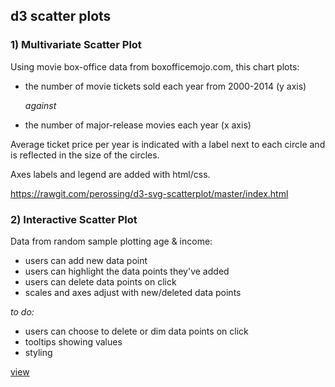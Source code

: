 ## d3 scatter plots

### 1) Multivariate Scatter Plot

Using movie box-office data from boxofficemojo.com, this chart plots:

 - the number of movie tickets sold each year from 2000-2014 (y axis)

   *against*

- the number of major-release movies each year (x axis)

Average ticket price per year is indicated with a label next to each circle and is reflected in the size of the circles.

Axes labels and legend are added with html/css.

https://rawgit.com/perossing/d3-svg-scatterplot/master/index.html


### 2) Interactive Scatter Plot

Data from random sample plotting age & income:

- users can add new data point
- users can highlight the data points they've added
- users can delete data points on click
- scales and axes adjust with new/deleted data points

*to do:*
- users can choose to delete or dim data points on click
- tooltips showing values
- styling

[view](https://rawgit.com/perossing/d3-data-visualizations/master/d3-scatter-plot/interactive-plot/index.html)
